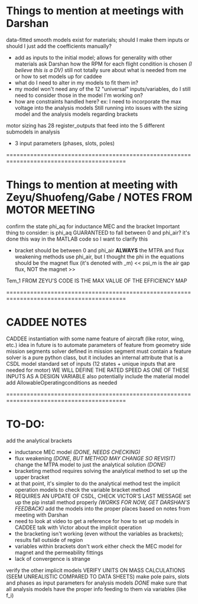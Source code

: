 # Things to mention at meetings with Darshan
data-fitted smooth models exist for materials; should I make them inputs or should
I just add the coefficients manually?
  - add as inputs to the initial model; allows for generality with other materials
ask Darshan how the RPM for each flight condition is chosen *(I believe this is a DV)*
still not totally sure about what is needed from me or how to set models up for caddee
  - what do I need to alter in my models to fit them in?
  - my model won't need any of the 12 "universal" inputs/variables, do I still need to consider those in the model I'm working on?
  - how are constraints handled here? ex: I need to incorporate the max voltage into the analysis models
Still running into issues with the sizing model and the analysis models regarding brackets

motor sizing has 28 register_outputs that feed into the 5 different submodels in analysis
  - 3 input parameters (phases, slots, poles)

=========================================================================================
# Things to mention at meeting with Zeyu/Shuofeng/Gabe / NOTES FROM MOTOR MEETING
confirm the state phi_aq for inductance MEC and the bracket
Important thing to consider: is phi_aq GUARANTEED to fall between 0 and phi_air?
  it's done this way in the MATLAB code so I want to clarify this
  - bracket should be between 0 and phi_air **ALWAYS**
the MTPA and flux weakening methods use phi_air, but I thought the phi in the 
    equations should be the magnet flux (it's denoted with _m)
<< psi_m is the air gap flux, NOT the magnet >>

Tem_1 FROM ZEYU'S CODE IS THE MAX VALUE OF THE EFFICIENCY MAP

=========================================================================================
# CADDEE NOTES
CADDEE instantiation with some name 
feature of aircraft (like rotor, wing, etc.)
idea in future is to automate parameters of feature from geometry side
mission segments 
solver defined in mission segment must contain a feature
solver is a pure python class, but it includes an internal attribute that is a CSDL model
standard set of inputs (12 states + unique inputs that are needed for motor)
WE WILL DEFINE THE RATED SPEED AS ONE OF THESE INPUTS AS A DESIGN VARIABLE 
  also potentially include the material model
add AllowableOperatingconditions as needed

=========================================================================================
# TO-DO:
add the analytical brackets 
  - inductance MEC model *(DONE, NEEDS CHECKING)*
  - flux weakening *(DONE, BUT METHOD MAY CHANGE SO REVISIT)*
change the MTPA model to just the analytical solution *(DONE)*
  - bracketing method requires solving the analytical method to set up the upper bracket
  - at that point, it's simpler to do the analytical method
test the implicit operation models to check the variable bracket method
  - REQUIRES AN UPDATE OF CSDL, CHECK VICTOR'S LAST MESSAGE
set up the pip install method properly *(WORKS FOR NOW, GET DARSHAN'S FEEDBACK)*
add the models into the proper places based on notes from meeting with Darshan
  - need to look at video to get a reference for how to set up models in CADDEE
talk with Victor about the implicit operation
  - the bracketing isn't working (even without the variables as brackets); results fall outside of region
  - variables within brackets don't work either
check the MEC model for magnet and the permeability fittings
  - lack of convergence is strange

verify the other implicit models
VERIFY UNITS ON MASS CALCULATIONS (SEEM UNREALISTIC COMPARED TO DATA SHEETS)
make pole pairs, slots and phases as input parameters for analysis models *DONE*
make sure that all analysis models have the proper info feeding to them via variables (like f_i)